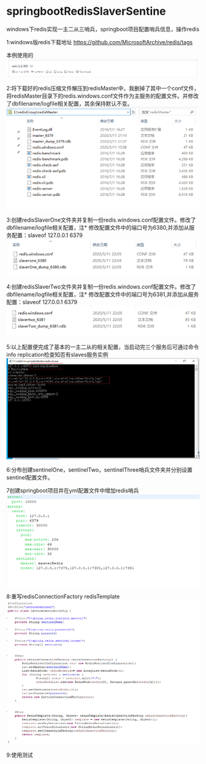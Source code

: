 # springbootRedisSlaverSentine
windows下redis实现一主二从三哨兵，springboot项目配置哨兵信息，操作redis

1:windows版redis下载地址 https://github.com/MicrosoftArchive/redis/tags

本例使用的
![](https://raw.githubusercontent.com/WTG2010/springbootRedisSlaverSentine/master/img/win-3.2.100.png)

2:将下载好的redis压缩文件解压到redisMaster中，我删掉了其中一个conf文件，将redisMaster目录下的redis.windows.conf文件作为主服务的配置文件。并修改了dbfilename/logfile相关配置，其余保持默认不变。
![](https://raw.githubusercontent.com/WTG2010/springbootRedisSlaverSentine/master/img/redisMaster.png)

3:创建redisSlaverOne文件夹并复制一份redis.windows.conf配置文件。修改了dbfilename/logfile相关配置，注* 修改配置文件中的端口号为6380,并添加从服务配置：slaveof 127.0.0.1 6379
![](https://raw.githubusercontent.com/WTG2010/springbootRedisSlaverSentine/master/img/redisSlaverOne.png)

4:创建redisSlaverTwo文件夹并复制一份redis.windows.conf配置文件。修改了dbfilename/logfile相关配置，注* 修改配置文件中的端口号为6381,并添加从服务配置：slaveof 127.0.0.1 6379
![](https://raw.githubusercontent.com/WTG2010/springbootRedisSlaverSentine/master/img/redisSlaverTwo.png)

5:以上配置便完成了基本的一主二从的相关配置，当启动完三个服务后可通过命令info replication检查知否有slaves服务实例
![](https://raw.githubusercontent.com/WTG2010/springbootRedisSlaverSentine/master/img/slavesList.png)

6:分布创建sentinelOne，sentinelTwo，sentinelThree哨兵文件夹并分别设置sentinel配置文件。

7创建springboot项目并在yml配置文件中增加redis哨兵
![](https://raw.githubusercontent.com/WTG2010/springbootRedisSlaverSentine/master/img/yml.png)

8:重写redisConnectionFactory  redisTemplate
![](https://raw.githubusercontent.com/WTG2010/springbootRedisSlaverSentine/master/img/sentinelConfig.png)

9:使用测试


